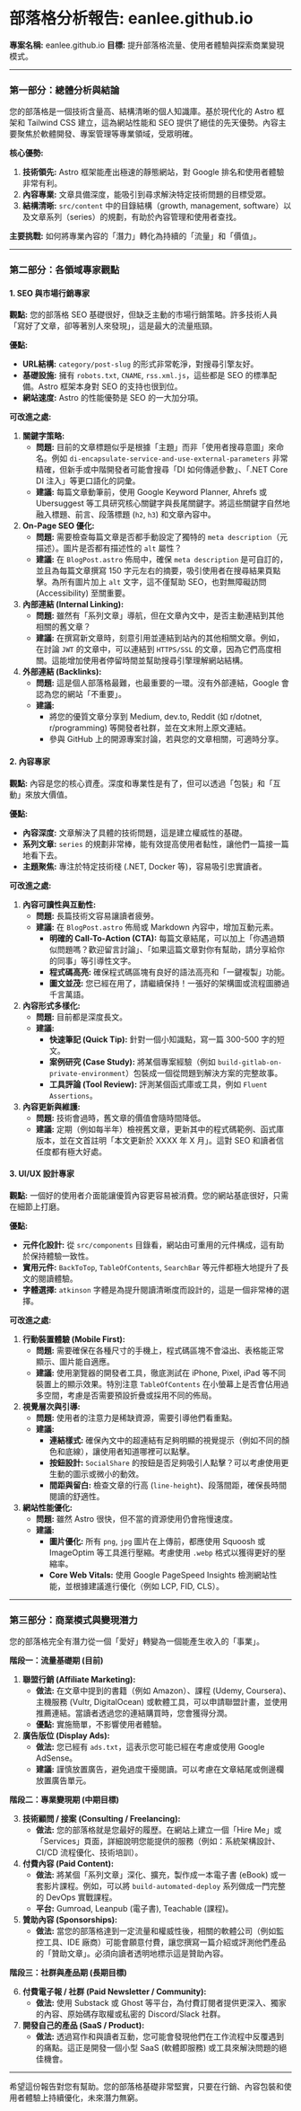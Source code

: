 # 部落格分析報告: eanlee.github.io

**專案名稱:** eanlee.github.io
**目標:** 提升部落格流量、使用者體驗與探索商業變現模式。

---

### **第一部分：總體分析與結論**

您的部落格是一個技術含量高、結構清晰的個人知識庫。基於現代化的 Astro 框架和 Tailwind CSS 建立，這為網站性能和 SEO 提供了絕佳的先天優勢。內容主要聚焦於軟體開發、專案管理等專業領域，受眾明確。

**核心優勢:**

1. **技術領先:** Astro 框架能產出極速的靜態網站，對 Google 排名和使用者體驗非常有利。
2. **內容專業:** 文章具備深度，能吸引到尋求解決特定技術問題的目標受眾。
3. **結構清晰:** `src/content` 中的目錄結構（growth, management, software）以及文章系列（series）的規劃，有助於內容管理和使用者查找。

**主要挑戰:**
如何將專業內容的「潛力」轉化為持續的「流量」和「價值」。

---

### **第二部分：各領域專家觀點**

#### **1. SEO 與市場行銷專家**

**觀點:**
您的部落格 SEO 基礎很好，但缺乏主動的市場行銷策略。許多技術人員「寫好了文章，卻等著別人來發現」，這是最大的流量瓶頸。

**優點:**

* **URL結構:** `category/post-slug` 的形式非常乾淨，對搜尋引擎友好。
* **基礎設施:** 擁有 `robots.txt`, `CNAME`, `rss.xml.js`，這些都是 SEO 的標準配備。Astro 框架本身對 SEO 的支持也很到位。
* **網站速度:** Astro 的性能優勢是 SEO 的一大加分項。

**可改進之處:**

1. **關鍵字策略:**
    * **問題:** 目前的文章標題似乎是根據「主題」而非「使用者搜尋意圖」來命名。例如 `di-encapsulate-service-and-use-external-parameters` 非常精確，但新手或中階開發者可能會搜尋「DI 如何傳遞參數」、「.NET Core DI 注入」等更口語化的詞彙。
    * **建議:** 每篇文章動筆前，使用 Google Keyword Planner, Ahrefs 或 Ubersuggest 等工具研究核心關鍵字與長尾關鍵字。將這些關鍵字自然地融入標題、前言、段落標題 (`h2`, `h3`) 和文章內容中。
2. **On-Page SEO 優化:**
    * **問題:** 需要檢查每篇文章是否都手動設定了獨特的 `meta description`（元描述）。圖片是否都有描述性的 `alt` 屬性？
    * **建議:** 在 `BlogPost.astro` 佈局中，確保 `meta description` 是可自訂的，並且為每篇文章撰寫 150 字元左右的摘要，吸引使用者在搜尋結果頁點擊。為所有圖片加上 `alt` 文字，這不僅幫助 SEO，也對無障礙訪問 (Accessibility) 至關重要。
3. **內部連結 (Internal Linking):**
    * **問題:** 雖然有「系列文章」導航，但在文章內文中，是否主動連結到其他相關的舊文章？
    * **建議:** 在撰寫新文章時，刻意引用並連結到站內的其他相關文章。例如，在討論 `JWT` 的文章中，可以連結到 `HTTPS/SSL` 的文章，因為它們高度相關。這能增加使用者停留時間並幫助搜尋引擎理解網站結構。
4. **外部連結 (Backlinks):**
    * **問題:** 這是個人部落格最難，也最重要的一環。沒有外部連結，Google 會認為您的網站「不重要」。
    * **建議:**
        * 將您的優質文章分享到 Medium, dev.to, Reddit (如 r/dotnet, r/programming) 等開發者社群，並在文末附上原文連結。
        * 參與 GitHub 上的開源專案討論，若與您的文章相關，可適時分享。

#### **2. 內容專家**

**觀點:**
內容是您的核心資產。深度和專業性是有了，但可以透過「包裝」和「互動」來放大價值。

**優點:**

* **內容深度:** 文章解決了具體的技術問題，這是建立權威性的基礎。
* **系列文章:** `series` 的規劃非常棒，能有效提高使用者黏性，讓他們一篇接一篇地看下去。
* **主題聚焦:** 專注於特定技術棧 (.NET, Docker 等)，容易吸引忠實讀者。

**可改進之處:**

1. **內容可讀性與互動性:**
    * **問題:** 長篇技術文容易讓讀者疲勞。
    * **建議:** 在 `BlogPost.astro` 佈局或 Markdown 內容中，增加互動元素。
        * **明確的 Call-To-Action (CTA):** 每篇文章結尾，可以加上「你遇過類似問題嗎？歡迎留言討論」、「如果這篇文章對你有幫助，請分享給你的同事」等引導性文字。
        * **程式碼高亮:** 確保程式碼區塊有良好的語法高亮和「一鍵複製」功能。
        * **圖文並茂:** 您已經在用了，請繼續保持！一張好的架構圖或流程圖勝過千言萬語。
2. **內容形式多樣化:**
    * **問題:** 目前都是深度長文。
    * **建議:**
        * **快速筆記 (Quick Tip):** 針對一個小知識點，寫一篇 300-500 字的短文。
        * **案例研究 (Case Study):** 將某個專案經驗（例如 `build-gitlab-on-private-environment`）包裝成一個從問題到解決方案的完整故事。
        * **工具評論 (Tool Review):** 評測某個函式庫或工具，例如 `Fluent Assertions`。
3. **內容更新與維護:**
    * **問題:** 技術會過時，舊文章的價值會隨時間降低。
    * **建議:** 定期（例如每半年）檢視舊文章，更新其中的程式碼範例、函式庫版本，並在文首註明「本文更新於 XXXX 年 X 月」。這對 SEO 和讀者信任度都有極大好處。

#### **3. UI/UX 設計專家**

**觀點:**
一個好的使用者介面能讓優質內容更容易被消費。您的網站基底很好，只需在細節上打磨。

**優點:**

* **元件化設計:** 從 `src/components` 目錄看，網站由可重用的元件構成，這有助於保持體驗一致性。
* **實用元件:** `BackToTop`, `TableOfContents`, `SearchBar` 等元件都極大地提升了長文的閱讀體驗。
* **字體選擇:** `atkinson` 字體是為提升閱讀清晰度而設計的，這是一個非常棒的選擇。

**可改進之處:**

1. **行動裝置體驗 (Mobile First):**
    * **問題:** 需要確保在各種尺寸的手機上，程式碼區塊不會溢出、表格能正常顯示、圖片能自適應。
    * **建議:** 使用瀏覽器的開發者工具，徹底測試在 iPhone, Pixel, iPad 等不同裝置上的顯示效果。特別注意 `TableOfContents` 在小螢幕上是否會佔用過多空間，考慮是否需要預設折疊或採用不同的佈局。
2. **視覺層次與引導:**
    * **問題:** 使用者的注意力是稀缺資源，需要引導他們看重點。
    * **建議:**
        * **連結樣式:** 確保內文中的超連結有足夠明顯的視覺提示（例如不同的顏色和底線），讓使用者知道哪裡可以點擊。
        * **按鈕設計:** `SocialShare` 的按鈕是否足夠吸引人點擊？可以考慮使用更生動的圖示或微小的動效。
        * **間距與留白:** 檢查文章的行高 (`line-height`)、段落間距，確保長時間閱讀的舒適性。
3. **網站性能優化:**
    * **問題:** 雖然 Astro 很快，但不當的資源使用仍會拖慢速度。
    * **建議:**
        * **圖片優化:** 所有 `png`, `jpg` 圖片在上傳前，都應使用 Squoosh 或 ImageOptim 等工具進行壓縮。考慮使用 `.webp` 格式以獲得更好的壓縮率。
        * **Core Web Vitals:** 使用 Google PageSpeed Insights 檢測網站性能，並根據建議進行優化（例如 LCP, FID, CLS）。

---

### **第三部分：商業模式與變現潛力**

您的部落格完全有潛力從一個「愛好」轉變為一個能產生收入的「事業」。

**階段一：流量基礎期 (目前)**

1. **聯盟行銷 (Affiliate Marketing):**
    * **做法:** 在文章中提到的書籍（例如 Amazon）、課程 (Udemy, Coursera)、主機服務 (Vultr, DigitalOcean) 或軟體工具，可以申請聯盟計畫，並使用推薦連結。當讀者透過您的連結購買時，您會獲得分潤。
    * **優點:** 實施簡單，不影響使用者體驗。
2. **廣告版位 (Display Ads):**
    * **做法:** 您已經有 `ads.txt`，這表示您可能已經在考慮或使用 Google AdSense。
    * **建議:** 謹慎放置廣告，避免過度干擾閱讀。可以考慮在文章結尾或側邊欄放置廣告單元。

**階段二：專業變現期 (中期目標)**

3. **技術顧問 / 接案 (Consulting / Freelancing):**
    * **做法:** 您的部落格就是您最好的履歷。在網站上建立一個「Hire Me」或「Services」頁面，詳細說明您能提供的服務（例如：系統架構設計、CI/CD 流程優化、技術培訓）。
4. **付費內容 (Paid Content):**
    * **做法:** 將某個「系列文章」深化、擴充，製作成一本電子書 (eBook) 或一套影片課程。例如，可以將 `build-automated-deploy` 系列做成一門完整的 DevOps 實戰課程。
    * **平台:** Gumroad, Leanpub (電子書), Teachable (課程)。
5. **贊助內容 (Sponsorships):**
    * **做法:** 當您的部落格達到一定流量和權威性後，相關的軟體公司（例如監控工具、IDE 廠商）可能會願意付費，讓您撰寫一篇介紹或評測他們產品的「贊助文章」。必須向讀者透明地標示這是贊助內容。

**階段三：社群與產品期 (長期目標)**

6. **付費電子報 / 社群 (Paid Newsletter / Community):**
    * **做法:** 使用 Substack 或 Ghost 等平台，為付費訂閱者提供更深入、獨家的內容、原始碼存取權或私密的 Discord/Slack 社群。
7. **開發自己的產品 (SaaS / Product):**
    * **做法:** 透過寫作和與讀者互動，您可能會發現他們在工作流程中反覆遇到的痛點。這正是開發一個小型 SaaS (軟體即服務) 或工具來解決問題的絕佳機會。

---
希望這份報告對您有幫助。您的部落格基礎非常堅實，只要在行銷、內容包裝和使用者體驗上持續優化，未來潛力無窮。
